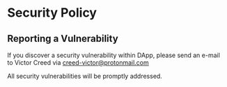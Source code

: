 # Security Policy

## Reporting a Vulnerability

If you discover a security vulnerability within DApp, please send an e-mail to Victor Creed via creed-victor@protonmail.com

All security vulnerabilities will be promptly addressed.
